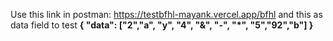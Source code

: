 Use this link in postman: https://testbfhl-mayank.vercel.app/bfhl
and this as data field to test
**{
    "data": ["2","a", "y", "4", "&", "-", "*", "5","92","b"]
}**
